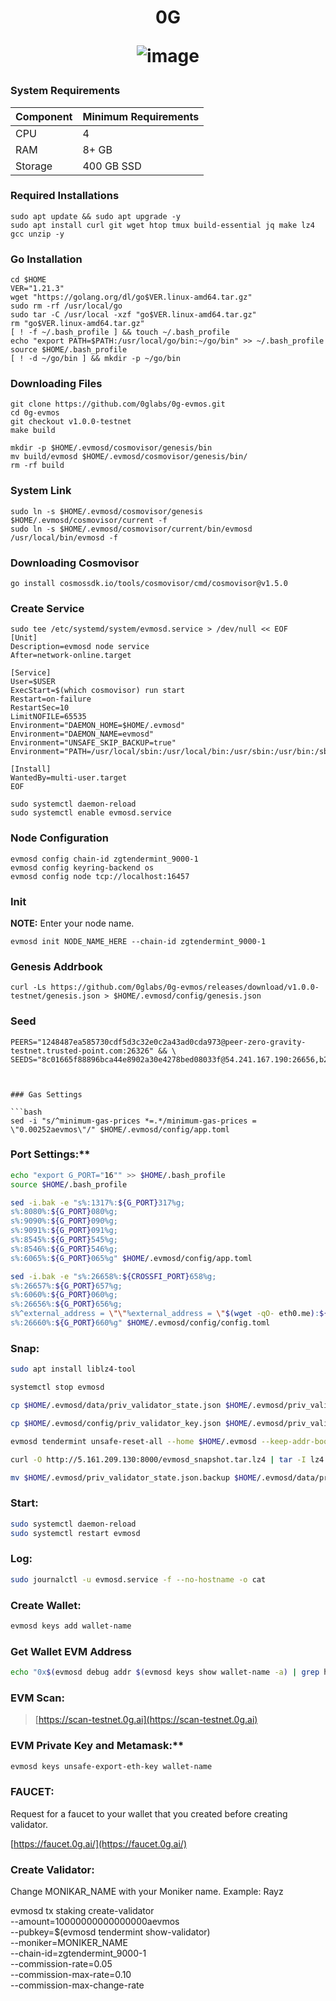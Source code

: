 <h1 align="center"> 0G

![image](https://0g.ai/media-kit/0G-Logo.png)


</h1>

### System Requirements

| Component | Minimum Requirements |
|---|---|
| CPU | 4 |
| RAM | 8+ GB |
| Storage | 400 GB SSD |

### Required Installations

```
sudo apt update && sudo apt upgrade -y
sudo apt install curl git wget htop tmux build-essential jq make lz4 gcc unzip -y
```

### Go Installation

```
cd $HOME
VER="1.21.3"
wget "https://golang.org/dl/go$VER.linux-amd64.tar.gz"
sudo rm -rf /usr/local/go
sudo tar -C /usr/local -xzf "go$VER.linux-amd64.tar.gz"
rm "go$VER.linux-amd64.tar.gz"
[ ! -f ~/.bash_profile ] && touch ~/.bash_profile
echo "export PATH=$PATH:/usr/local/go/bin:~/go/bin" >> ~/.bash_profile
source $HOME/.bash_profile
[ ! -d ~/go/bin ] && mkdir -p ~/go/bin
```

###  Downloading Files

```
git clone https://github.com/0glabs/0g-evmos.git
cd 0g-evmos
git checkout v1.0.0-testnet
make build
```
```
mkdir -p $HOME/.evmosd/cosmovisor/genesis/bin
mv build/evmosd $HOME/.evmosd/cosmovisor/genesis/bin/
rm -rf build
```

###  System Link

```
sudo ln -s $HOME/.evmosd/cosmovisor/genesis $HOME/.evmosd/cosmovisor/current -f
sudo ln -s $HOME/.evmosd/cosmovisor/current/bin/evmosd /usr/local/bin/evmosd -f
```

###  Downloading Cosmovisor

```
go install cosmossdk.io/tools/cosmovisor/cmd/cosmovisor@v1.5.0
```

###  Create Service

```
sudo tee /etc/systemd/system/evmosd.service > /dev/null << EOF
[Unit]
Description=evmosd node service
After=network-online.target

[Service]
User=$USER
ExecStart=$(which cosmovisor) run start
Restart=on-failure
RestartSec=10
LimitNOFILE=65535
Environment="DAEMON_HOME=$HOME/.evmosd"
Environment="DAEMON_NAME=evmosd"
Environment="UNSAFE_SKIP_BACKUP=true"
Environment="PATH=/usr/local/sbin:/usr/local/bin:/usr/sbin:/usr/bin:/sbin:/bin:/usr/games:/usr/local/games:/snap/bin:$HOME/.evmosd/cosmovisor/current/bin"

[Install]
WantedBy=multi-user.target
EOF
```
```
sudo systemctl daemon-reload
sudo systemctl enable evmosd.service
```

###  Node Configuration

```
evmosd config chain-id zgtendermint_9000-1
evmosd config keyring-backend os
evmosd config node tcp://localhost:16457
```

###  Init

**NOTE:** Enter your node name.

```
evmosd init NODE_NAME_HERE --chain-id zgtendermint_9000-1
```

###  Genesis Addrbook

```
curl -Ls https://github.com/0glabs/0g-evmos/releases/download/v1.0.0-testnet/genesis.json > $HOME/.evmosd/config/genesis.json
```

###  Seed

```
PEERS="1248487ea585730cdf5d3c32e0c2a43ad0cda973@peer-zero-gravity-testnet.trusted-point.com:26326" && \
SEEDS="8c01665f88896bca44e8902a30e4278bed08033f@54.241.167.190:26656,b288e8b37f4b0dbd9a03e8ce926cd9c801aacf27



### Gas Settings

```bash
sed -i "s/^minimum-gas-prices *=.*/minimum-gas-prices = \"0.00252aevmos\"/" $HOME/.evmosd/config/app.toml
```

### Port Settings:**

```bash
echo "export G_PORT="16"" >> $HOME/.bash_profile
source $HOME/.bash_profile

sed -i.bak -e "s%:1317%:${G_PORT}317%g;
s%:8080%:${G_PORT}080%g;
s%:9090%:${G_PORT}090%g;
s%:9091%:${G_PORT}091%g;
s%:8545%:${G_PORT}545%g;
s%:8546%:${G_PORT}546%g;
s%:6065%:${G_PORT}065%g" $HOME/.evmosd/config/app.toml

sed -i.bak -e "s%:26658%:${CROSSFI_PORT}658%g;
s%:26657%:${G_PORT}657%g;
s%:6060%:${G_PORT}060%g;
s%:26656%:${G_PORT}656%g;
s%^external_address = \"\"%external_address = \"$(wget -qO- eth0.me):${G_PORT}656\"%;
s%:26660%:${G_PORT}660%g" $HOME/.evmosd/config/config.toml
```

### Snap:

```bash
sudo apt install liblz4-tool

systemctl stop evmosd

cp $HOME/.evmosd/data/priv_validator_state.json $HOME/.evmosd/priv_validator_state.json.backup

cp $HOME/.evmosd/config/priv_validator_key.json $HOME/.evmosd/priv_validator_key.json.backup

evmosd tendermint unsafe-reset-all --home $HOME/.evmosd --keep-addr-book

curl -O http://5.161.209.130:8000/evmosd_snapshot.tar.lz4 | tar -I lz4 -xf - -C $HOME/.evmosd

mv $HOME/.evmosd/priv_validator_state.json.backup $HOME/.evmosd/data/priv_validator_state.json
```

### Start:

```bash
sudo systemctl daemon-reload
sudo systemctl restart evmosd
```

### Log:

```bash
sudo journalctl -u evmosd.service -f --no-hostname -o cat
```

### Create Wallet:

```bash
evmosd keys add wallet-name
```

### Get Wallet EVM Address

```bash
echo "0x$(evmosd debug addr $(evmosd keys show wallet-name -a) | grep hex | awk '{print $3}')"
```

### EVM Scan:

> [https://scan-testnet.0g.ai](https://scan-testnet.0g.ai)

### EVM Private Key and Metamask:**

```bash
evmosd keys unsafe-export-eth-key wallet-name
```

### FAUCET:
Request for a faucet to your wallet that you created before creating validator.

 [https://faucet.0g.ai/](https://faucet.0g.ai/)

### Create Validator:

Change MONIKAR_NAME with your Moniker name. Example: Rayz

evmosd tx staking create-validator \
  --amount=10000000000000000aevmos \
  --pubkey=$(evmosd tendermint show-validator) \
  --moniker=MONIKER_NAME \
  --chain-id=zgtendermint_9000-1 \
  --commission-rate=0.05 \
  --commission-max-rate=0.10 \
  --commission-max-change-rate
